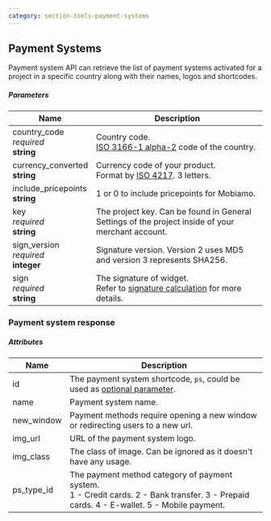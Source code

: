 ```yaml
---
category: section-tools-payment-systems
---
```

## Payment Systems

Payment system API can retrieve the list of payment systems activated for a project in a specific country along with their names, logos and shortcodes.

##### Parameters

| Name | Description|
|---|---|
|country_code<br> *required*<br> **string**| Country code.<br> [ISO 3166-1 alpha-2](https://en.wikipedia.org/wiki/ISO_3166-1_alpha-2#Officially_assigned_code_elements) code of the country.|
|currency_converted<br> **string**| Currency code of your product.<br>  Format by [ISO 4217](https://en.wikipedia.org/wiki/ISO_4217#Active_codes). 3 letters.|
|include_pricepoints<br> **string**|1 or 0 to include pricepoints for Mobiamo.|
|key<br> *required*<br> **string**| The project key. Can be found in General Settings of the project inside of your merchant account.|
|sign_version<br> *required*<br> **integer**| Signature version. Version 2 uses MD5 and version 3 represents SHA256.|
|sign<br> *required*<br> **string**| The signature of widget.<br> Refer to [signature calculation](/signature-calculation) for more details.|


### Payment system response

##### Attributes

| Name | Description|
|---|---|
|id| The payment system shortcode, ```ps```, could be used as [optional parameter](#section-paylet-optional-parameter).|
|name| Payment system name.|
|new_window| Payment methods require opening a new window or redirecting users to a new url.|
|img_url| URL of the payment system logo.|
|img_class | The class of image. Can be ignored as it doesn't have any usage.|
|ps_type_id| The payment method category of payment system. <br> 1 - Credit cards. 2 - Bank transfer. 3 - Prepaid cards. 4 - E-wallet. 5 - Mobile payment.|